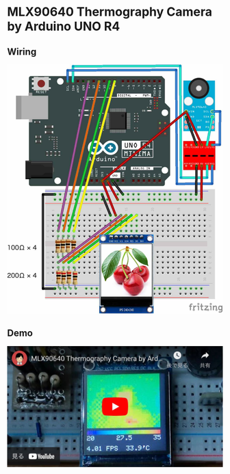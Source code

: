 # MLX90640 Thermography Camera by Arduino UNO R4

## Wiring

![MLX90640 on bread board](MLX90640-breadboard.jpg)

## Demo

[![MLX90640 Thermography Camera by Arduino UNO R4](MLX90640-youtube.jpg)](https://youtu.be/sfqiSglsp9Y "MLX90640 Thermography Camera by Arduino UNO R4 - YouTube")
